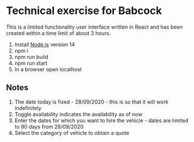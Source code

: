 # Technical exercise for Babcock

This is a limited functionality user interface written in React and has been created within a time limit of about 3 hours.

1. Install [Node.js](https://nodejs.org/en/download/) version 14 
2. npm i
3. npm run build
4. npm run start
5. In a browser open localhost

## Notes
1. The date today is fixed - 28/09/2020 - this is so that it will work indefinitely
2. Toggle availability indicates the availability as of now
3. Enter the dates for which you want to hire the vehicle - dates are limited to 90 days from 28/09/2020
4. Select the category of vehicle to obtain a quote
